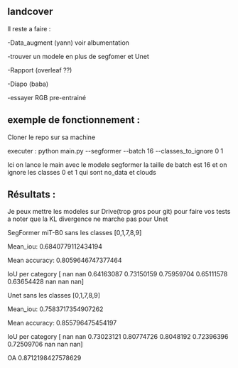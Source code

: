 ## landcover
Il reste a faire :

-Data_augment (yann) voir albumentation

-trouver un modele en plus de segfomer et Unet

-Rapport (overleaf ??)

-Diapo (baba)

-essayer RGB pre-entrainé

## exemple de fonctionnement :

Cloner le repo sur sa machine

executer : python main.py --segformer --batch 16 --classes_to_ignore 0 1 

Ici on lance le main avec le modele segformer la taille de batch est 16 et on ignore les classes 0 et 1 qui sont no_data et clouds


## Résultats :

Je peux mettre les modeles sur Drive(trop gros pour git) pour faire vos tests a noter que la KL divergence ne marche pas pour Unet 

SegFormer miT-B0 sans les classes  [0,1,7,8,9]

Mean_iou: 0.6840779112434194

Mean accuracy: 0.8059646747377464

IoU per category [       nan        nan 0.64163087 0.73150159 0.75959704 0.65111578 0.63654428        nan        nan        nan]



Unet  sans les classes  [0,1,7,8,9]

Mean_iou: 0.7583717354907262

Mean accuracy: 0.855796475454197

IoU per category [       nan        nan 0.73023121 0.80774726 0.8048192  0.72396396  0.72509706        nan        nan        nan]

OA 0.8712198427578629